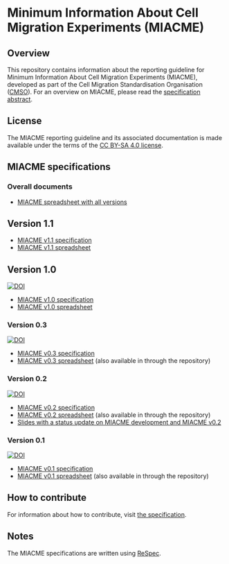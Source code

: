 # Minimum Information About Cell Migration Experiments (MIACME)

## Overview 

This repository contains information about the reporting guideline for Minimum Information About Cell Migration Experiments (MIACME), developed as part of the Cell Migration Standardisation Organisation ([CMSO](http://cmso.science)). For an overview on MIACME, please read the [specification abstract](http://cmso.science/MIACME/v0.3/#abstract).

## License 

The MIACME reporting guideline and its associated documentation is made available under the terms of the [CC BY-SA 4.0 license](https://creativecommons.org/licenses/by-sa/4.0/).


## MIACME specifications

### Overall documents

- [MIACME spreadsheet with all versions](https://docs.google.com/spreadsheets/d/1yw9qh5oU_B9Ig1RorXYf-qv3BENS27IwiW-N3sXauQo/edit?usp=sharing)

## Version 1.1

- [MIACME v1.1 specification](http://cmso.science/MIACME/v1.1/)
- [MIACME v1.1 spreadsheet](https://docs.google.com/spreadsheets/d/1gvFEDfoiqfTb-fgSEiLB4JphZ6vH3MKLJq75-OvdRsU/edit#gid=0)


## Version 1.0
[![DOI](https://zenodo.org/badge/DOI/10.5281/zenodo.2481079.svg)](https://doi.org/10.5281/zenodo.2481079)

- [MIACME v1.0 specification](http://cmso.science/MIACME/v1.0/)
- [MIACME v1.0 spreadsheet](https://docs.google.com/spreadsheets/d/1fJouFpBCs2Af8bXm2SUQy1ZJRaQrSgDLPB4mwoQvrek/edit#gid=0)

### Version 0.3
[![DOI](https://zenodo.org/badge/DOI/10.5281/zenodo.1405663.svg)](https://doi.org/10.5281/zenodo.1405663)


- [MIACME v0.3 specification](http://cellmigstandorg.github.io/MIACME/v0.3/)
- [MIACME v0.3 spreadsheet](https://docs.google.com/spreadsheets/d/1OuJTqAMMf6LCrKnJC0WAXBW3LDXwX1DkfTTTFuA2I5M/edit#gid=1464207348) (also available in through the repository)


### Version 0.2
[![DOI](https://zenodo.org/badge/DOI/10.5281/zenodo.820560.svg)](https://doi.org/10.5281/zenodo.820560)

- [MIACME v0.2 specification](http://cellmigstandorg.github.io/MIACME/v0.2/)
- [MIACME v0.2 spreadsheet](https://docs.google.com/spreadsheets/d/19nAnRx4rtOw0AJBMLTbW4nrhYUhrwvtiEY70Xp_rO88/edit#gid=1464207348) (also available in through the repository)
- [Slides with a status update on MIACME development and MIACME v0.2](https://www.slideshare.net/agbeltran/cmso-minimal-reporting-requirements)

### Version 0.1  
[![DOI](https://zenodo.org/badge/DOI/10.5281/zenodo.260115.svg)](https://doi.org/10.5281/zenodo.260115)


- [MIACME v0.1 specification](http://cellmigstandorg.github.io/MIACME/v0.1/spec/)
- [MIACME v0.1 spreadsheet](https://docs.google.com/spreadsheets/d/1O-Mg2KbeWuU7Sx7hwyciXTAEA4WO1NwqzI-PnPuQDWc/edit#gid=0) (also available in through the repository)

## How to contribute

For information about how to contribute, visit <a href="http://cellmigstandorg.github.io/MIACME/v0.1/spec/#contribute">the specification</a>.

## Notes

The MIACME specifications are written using [ReSpec](https://github.com/w3c/respec).


